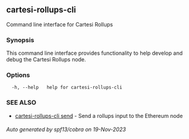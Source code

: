 ## cartesi-rollups-cli

Command line interface for Cartesi Rollups

### Synopsis

This command line interface provides functionality to help develop and debug the
Cartesi Rollups node.

### Options

```
  -h, --help   help for cartesi-rollups-cli
```

### SEE ALSO

* [cartesi-rollups-cli send](cartesi-rollups-cli_send.md)	 - Send a rollups input to the Ethereum node

###### Auto generated by spf13/cobra on 19-Nov-2023
